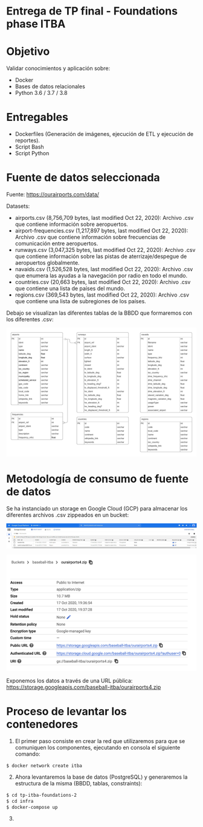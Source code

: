 # **Entrega de TP final - Foundations phase ITBA**

# Objetivo
Validar conocimientos y aplicación sobre: 
- Docker
- Bases de datos relacionales
- Python 3.6 / 3.7 / 3.8

# Entregables
- Dockerfiles (Generación de imágenes, ejecución de ETL y ejecución de reportes).
- Script Bash
- Script Python

# Fuente de datos seleccionada

Fuente: https://ourairports.com/data/

Datasets:
- airports.csv (8,756,709 bytes, last modified Oct 22, 2020):
Archivo .csv que contiene información sobre aeropuertos.
- airport-frequencies.csv (1,217,897 bytes, last modified Oct 22, 2020):
Archivo .csv que contiene información sobre frecuencias de comunicación entre aeropuertos.
- runways.csv (3,047,325 bytes, last modified Oct 22, 2020):
Archivo .csv que contiene información sobre las pistas de aterrizaje/despegue de aeropuertos globalmente.
- navaids.csv (1,526,528 bytes, last modified Oct 22, 2020):
Archivo .csv que enumera las ayudas a la navegación por radio en todo el mundo.
- countries.csv (20,663 bytes, last modified Oct 22, 2020):
Archivo .csv que contiene una lista de países del mundo.
- regions.csv (369,543 bytes, last modified Oct 22, 2020):
Archivo .csv que contiene una lista de subregiones de los países.


Debajo se visualizan las diferentes tablas de la BBDD que formaremos con los diferentes .csv:

![](https://github.com/maglionejm/itba-foundations/blob/main/tp-itba-foundations-2/img/bbdd_ourairports.png)

# Metodología de consumo de fuente de datos
Se ha instanciado un storage en Google Cloud (GCP) para almacenar los diferentes archivos .csv zippeados en un bucket:

![](https://github.com/maglionejm/itba-foundations/blob/main/tp-itba-foundations-2/img/gcp_buckets.JPG)


![](https://github.com/maglionejm/itba-foundations/blob/main/tp-itba-foundations-2/img/ourairports_zip.png)

Exponemos los datos a través de una URL pública: https://storage.googleapis.com/baseball-itba/ourairports4.zip


# Proceso de levantar los contenedores 

1. El primer paso consiste en crear la red que utilizaremos para que se comuniquen los componentes, ejecutando en consola el siguiente comando: 

```
$ docker network create itba
```

2. Ahora levantaremos la base de datos (PostgreSQL) y generaremos la estructura de la misma (BBDD, tablas, constraints):

```
$ cd tp-itba-foundations-2
$ cd infra 
$ docker-compose up
```

3. 
